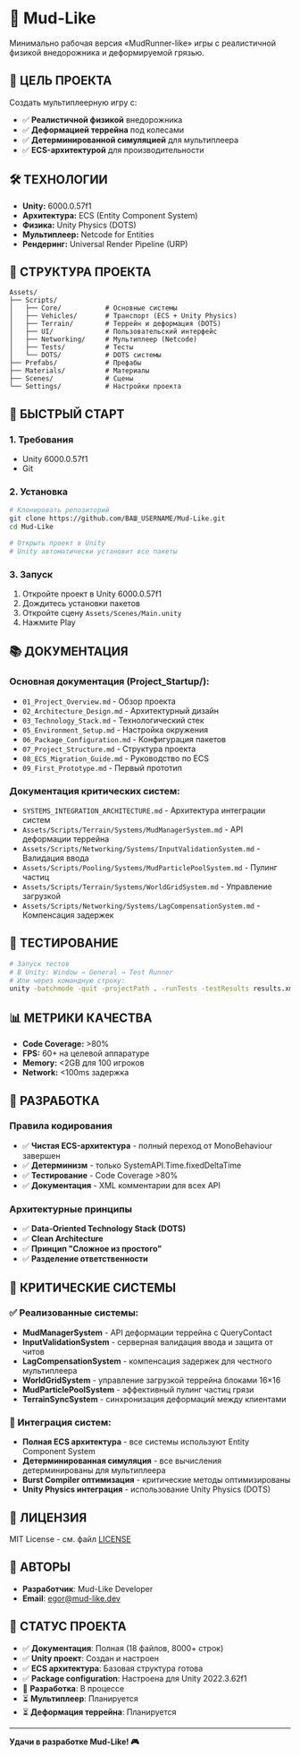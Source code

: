# 🚗 Mud-Like

Минимально рабочая версия «MudRunner-like» игры с реалистичной физикой внедорожника и деформируемой грязью.

## 🎯 **ЦЕЛЬ ПРОЕКТА**

Создать мультиплеерную игру с:
- ✅ **Реалистичной физикой** внедорожника
- ✅ **Деформацией террейна** под колесами
- ✅ **Детерминированной симуляцией** для мультиплеера
- ✅ **ECS-архитектурой** для производительности

## 🛠️ **ТЕХНОЛОГИИ**

- **Unity:** 6000.0.57f1
- **Архитектура:** ECS (Entity Component System)
- **Физика:** Unity Physics (DOTS)
- **Мультиплеер:** Netcode for Entities
- **Рендеринг:** Universal Render Pipeline (URP)

## 📁 **СТРУКТУРА ПРОЕКТА**

```
Assets/
├── Scripts/
│   ├── Core/           # Основные системы
│   ├── Vehicles/       # Транспорт (ECS + Unity Physics)
│   ├── Terrain/        # Террейн и деформация (DOTS)
│   ├── UI/             # Пользовательский интерфейс
│   ├── Networking/     # Мультиплеер (Netcode)
│   ├── Tests/          # Тесты
│   └── DOTS/           # DOTS системы
├── Prefabs/            # Префабы
├── Materials/          # Материалы
├── Scenes/             # Сцены
└── Settings/           # Настройки проекта
```

## 🚀 **БЫСТРЫЙ СТАРТ**

### **1. Требования**
- Unity 6000.0.57f1
- Git

### **2. Установка**
```bash
# Клонировать репозиторий
git clone https://github.com/ВАШ_USERNAME/Mud-Like.git
cd Mud-Like

# Открыть проект в Unity
# Unity автоматически установит все пакеты
```

### **3. Запуск**
1. Откройте проект в Unity 6000.0.57f1
2. Дождитесь установки пакетов
3. Откройте сцену `Assets/Scenes/Main.unity`
4. Нажмите Play

## 📚 **ДОКУМЕНТАЦИЯ**

### **Основная документация (Project_Startup/):**
- `01_Project_Overview.md` - Обзор проекта
- `02_Architecture_Design.md` - Архитектурный дизайн
- `03_Technology_Stack.md` - Технологический стек
- `05_Environment_Setup.md` - Настройка окружения
- `06_Package_Configuration.md` - Конфигурация пакетов
- `07_Project_Structure.md` - Структура проекта
- `08_ECS_Migration_Guide.md` - Руководство по ECS
- `09_First_Prototype.md` - Первый прототип

### **Документация критических систем:**
- `SYSTEMS_INTEGRATION_ARCHITECTURE.md` - Архитектура интеграции систем
- `Assets/Scripts/Terrain/Systems/MudManagerSystem.md` - API деформации террейна
- `Assets/Scripts/Networking/Systems/InputValidationSystem.md` - Валидация ввода
- `Assets/Scripts/Pooling/Systems/MudParticlePoolSystem.md` - Пулинг частиц
- `Assets/Scripts/Terrain/Systems/WorldGridSystem.md` - Управление загрузкой
- `Assets/Scripts/Networking/Systems/LagCompensationSystem.md` - Компенсация задержек

## 🧪 **ТЕСТИРОВАНИЕ**

```bash
# Запуск тестов
# В Unity: Window → General → Test Runner
# Или через командную строку:
unity -batchmode -quit -projectPath . -runTests -testResults results.xml
```

## 📊 **МЕТРИКИ КАЧЕСТВА**

- **Code Coverage:** >80%
- **FPS:** 60+ на целевой аппаратуре
- **Memory:** <2GB для 100 игроков
- **Network:** <100ms задержка

## 🤝 **РАЗРАБОТКА**

### **Правила кодирования**
- ✅ **Чистая ECS-архитектура** - полный переход от MonoBehaviour завершен
- ✅ **Детерминизм** - только SystemAPI.Time.fixedDeltaTime
- ✅ **Тестирование** - Code Coverage >80%
- ✅ **Документация** - XML комментарии для всех API

### **Архитектурные принципы**
- ✅ **Data-Oriented Technology Stack (DOTS)**
- ✅ **Clean Architecture**
- ✅ **Принцип "Сложное из простого"**
- ✅ **Разделение ответственности**

## 🎯 **КРИТИЧЕСКИЕ СИСТЕМЫ**

### **✅ Реализованные системы:**
- **MudManagerSystem** - API деформации террейна с QueryContact
- **InputValidationSystem** - серверная валидация ввода и защита от читов
- **LagCompensationSystem** - компенсация задержек для честного мультиплеера
- **WorldGridSystem** - управление загрузкой террейна блоками 16×16
- **MudParticlePoolSystem** - эффективный пулинг частиц грязи
- **TerrainSyncSystem** - синхронизация деформаций между клиентами

### **🔧 Интеграция систем:**
- **Полная ECS архитектура** - все системы используют Entity Component System
- **Детерминированная симуляция** - все вычисления детерминированы для мультиплеера
- **Burst Compiler оптимизация** - критические методы оптимизированы
- **Unity Physics интеграция** - использование Unity Physics (DOTS)

## 📄 **ЛИЦЕНЗИЯ**

MIT License - см. файл [LICENSE](LICENSE)

## 👥 **АВТОРЫ**

- **Разработчик**: Mud-Like Developer
- **Email**: egor@mud-like.dev

## 🎯 **СТАТУС ПРОЕКТА**

- ✅ **Документация**: Полная (18 файлов, 8000+ строк)
- ✅ **Unity проект**: Создан и настроен
- ✅ **ECS архитектура**: Базовая структура готова
- ✅ **Package configuration**: Настроена для Unity 2022.3.62f1
- 🔄 **Разработка**: В процессе
- ⏳ **Мультиплеер**: Планируется
- ⏳ **Деформация террейна**: Планируется

---

**Удачи в разработке Mud-Like! 🎮**
